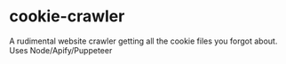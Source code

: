 # cookie-crawler
A rudimental website crawler getting all the cookie files you forgot about. Uses Node/Apify/Puppeteer
